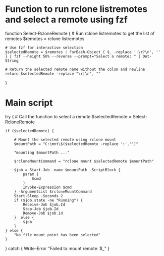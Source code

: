 # Function to run rclone listremotes and select a remote using fzf
function Select-RcloneRemote {
    # Run rclone listremotes to get the list of remotes
    $remotes = rclone listremotes

    # Use fzf for interactive selection
    $selectedRemote = $remotes | ForEach-Object { $_ -replace ':\r?\n', '' } | fzf --height 50% --reverse --prompt="Select a remote: " | Out-String

    # Return the selected remote name without the colon and newline
    return $selectedRemote -replace "\r|\n", ""
}

# Main script
try {
    # Call the function to select a remote
    $selectedRemote = Select-RcloneRemote

    if ($selectedRemote) {

        # Mount the selected remote using rclone mount
        $mountPath = "C:\mnt\$($selectedRemote -replace ':','')"

        "mounting $mountPath ..."

        $rcloneMountCommand = "rclone mount $selectedRemote $mountPath"

        $job = Start-Job -name $mountPath -ScriptBlock {
            param (
                $cmd
            )
            Invoke-Expression $cmd
        } -ArgumentList $rcloneMountCommand
        Start-Sleep -Seconds 2
        if ($job.state -ne "Running") {
            Receive-Job $job.Id
            Stop-Job $job.Id
            Remove-Job $job.id
        }  else {
            $job
        }    
    } else {
        "No file mount point has been selected"
    }
}
catch {
    Write-Error "Failed to mount remote: $_"
}
